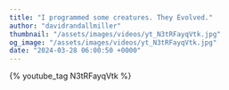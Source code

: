 ```yaml
---
title: "I programmed some creatures. They Evolved."
author: "davidrandallmiller"
thumbnail: "/assets/images/videos/yt_N3tRFayqVtk.jpg"
og_image: "/assets/images/videos/yt_N3tRFayqVtk.jpg"
date: "2024-03-28 06:00:50 +0000"
---
```


{% youtube_tag N3tRFayqVtk %}

